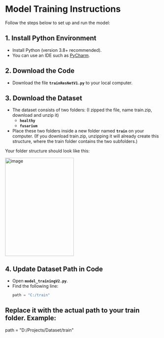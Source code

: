 # Model Training Instructions

Follow the steps below to set up and run the model:

## 1. Install Python Environment
- Install Python (version 3.8+ recommended).  
- You can use an IDE such as [PyCharm](https://www.jetbrains.com/pycharm/).


## 2. Download the Code
- Download the file **`trainResNetV1.py`** to your local computer.  

## 3. Download the Dataset
- The dataset consists of two folders:  (I zipped the file, name train.zip, download and unzip it)
  - **`healthy`**  
  - **`fusarium`**  
- Place these two folders inside a new folder named **`train`** on your computer. (If you download train.zip, unzipping it will already create this structure, where the train folder contains the two subfolders.)

Your folder structure should look like this:

<img width="223" height="319" alt="image" src="https://github.com/user-attachments/assets/84196890-4a59-4222-901f-440379fbaf20" />


## 4. Update Dataset Path in Code
- Open **`model_trainingV2.py`**.  
- Find the following line:
  ```python
  path = "C:/train"

##  Replace it with the actual path to your train folder. Example:

path = "D:/Projects/Dataset/train"


